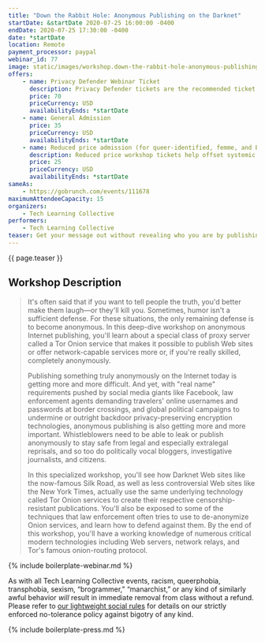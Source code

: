 ```yaml
---
title: "Down the Rabbit Hole: Anonymous Publishing on the Darknet"
startDate: &startDate 2020-07-25 16:00:00 -0400
endDate: 2020-07-25 17:30:00 -0400
date: *startDate
location: Remote
payment_processor: paypal
webinar_id: 77
image: static/images/workshop.down-the-rabbit-hole-anonymous-publishing-on-the-darknet.rectangle.jpg
offers:
    - name: Privacy Defender Webinar Ticket
      description: Privacy Defender tickets are the recommended ticket type for those who can afford to help fund the digital security and online privacy advocacy communities with their financial resources, are attending the workshop with the support of their employers or other backers, or have other resources available to them. Purchasing tickets at this level makes it possible for us to offer reduced price tickets to those in need.
      price: 70
      priceCurrency: USD
      availabilityEnds: *startDate
    - name: General Admission
      price: 35
      priceCurrency: USD
      availabilityEnds: *startDate
    - name: Reduced price admission (for queer-identified, femme, and BIPOC people)
      description: Reduced price workshop tickets help offset systemic biases prevalent in society and in the technology sector especially.
      price: 25
      priceCurrency: USD
      availabilityEnds: *startDate
sameAs:
    - https://gobrunch.com/events/111678
maximumAttendeeCapacity: 15
organizers:
    - Tech Learning Collective
performers:
    - Tech Learning Collective
teaser: Get your message out without revealing who you are by publishing anonymously on the "Darknet." This workshop shows you how to create Tor Onion services for Web sites through free tools like OnionShare, and even by setting up Tor servers that are built and configured from scratch manually. You'll learn about how Tor helps keep both publishers and consumers private and anonymous online, as well as how law enforcement might successfully de-anonymize poorly configured Onion services through host bypass, fingerprint correlation, and other similar attacks.
---
```


{{ page.teaser }}

## Workshop Description

> It's often said that if you want to tell people the truth, you'd better make them laugh&mdash;or they'll kill you. Sometimes, humor isn't a sufficient defense. For these situations, the only remaining defense is to become anonymous. In this deep-dive workshop on anonymous Internet publishing, you'll learn about a special class of proxy server called a Tor Onion service that makes it possible to publish Web sites or offer network-capable services more or, if you're really skilled, completely anonymously.
>
> Publishing something truly anonymously on the Internet today is getting more and more difficult. And yet, with "real name" requirements pushed by social media giants like Facebook, law enforcement agents demanding travelers' online usernames and passwords at border crossings, and global political campaigns to undermine or outright backdoor privacy-preserving encryption technologies, anonymous publishing is also getting more and more important. Whistleblowers need to be able to leak or publish anonymously to stay safe from legal and especially extralegal reprisals, and so too do politically vocal bloggers, investigative journalists, and citizens.
>
> In this specialized workshop, you'll see how Darknet Web sites like the now-famous Silk Road, as well as less controversial Web sites like the New York Times, actually use the same underlying technology called Tor Onion services to create their respective censorship-resistant publications. You'll also be exposed to some of the techniques that law enforcement often tries to use to de-anonymize Onion services, and learn how to defend against them. By the end of this workshop, you'll have a working knowledge of numerous critical modern technologies including Web servers, network relays, and Tor's famous onion-routing protocol.

{% include boilerplate-webinar.md %}

As with all Tech Learning Collective events, racism, queerphobia, transphobia, sexism, &ldquo;brogrammer,&rdquo; &ldquo;manarchist,&rdquo; or any kind of similarly awful behavior *will* result in immediate removal from class without a refund. Please refer to [our lightweight social rules](https://github.com/AnarchoTechNYC/meta/wiki/Social-rules) for details on our strictly enforced no-tolerance policy against bigotry of any kind.

{% include boilerplate-press.md %}
